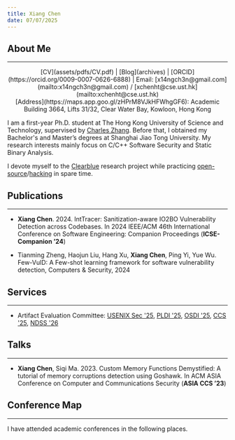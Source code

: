```yaml
---
title: Xiang Chen
date: 07/07/2025
---
```


<!-- generate html using pandoc: pandoc --standalone --template _homepage/template.html _homepage/index.md -o index.html -->

## About Me

---

<center>
[CV](assets/pdfs/CV.pdf) | [Blog](archives) | [ORCID](https://orcid.org/0009-0007-0626-6888) | Email: [x14ngch3n@gmail.com](mailto:x14ngch3n@gmail.com) / [xchenht@cse.ust.hk](mailto:xchenht@cse.ust.hk)
</center>
<center>
[Address](https://maps.app.goo.gl/zHPrM8VJkHFWhgGF6): Academic Building 3664, Lifts 31/32, Clear Water Bay, Kowloon, Hong Kong
</center>

I am a first-year Ph.D. student at The Hong Kong University of Science and Technology, supervised by [Charles Zhang](https://cse.hkust.edu.hk/~charlesz). Before that, I obtained my Bachelor's and Master’s degrees at Shanghai Jiao Tong University. My research interests mainly focus on C/C++ Software Security and Static Binary Analysis.

<!-- The open-source and hack should link to separate pages (commits/trophies) in the future -->
I devote myself to the [Clearblue](https://clearblueinnovations.org/) research project while practicing [open-source](https://github.com/x14ngch3n)/[hacking](https://ctftime.org/user/121120) in spare time.

## Publications

---

- <a href="https://dl.acm.org/doi/pdf/10.1145/3639478.3641223"><i class="fa-solid fa-file-pdf"></i></a>
<a href="https://github.com/x14ngch3n/tracer-infer"><i class="fa-brands fa-github"></i></a> **Xiang Chen**. 2024. IntTracer: Sanitization-aware IO2BO Vulnerability Detection across Codebases. In 2024 IEEE/ACM 46th International Conference on Software Engineering: Companion Proceedings (**ICSE-Companion ’24**)

- <a href="https://doi.org/10.1016/j.cose.2024.103992"><i class="fa-solid fa-file-pdf"></i></a> Tianming Zheng, Haojun Liu, Hang Xu, **Xiang Chen**, Ping Yi, Yue Wu. Few-VulD: A Few-shot learning framework for software vulnerability detection, Computers & Security, 2024

## Services

---

- Artifact Evaluation Committee: [USENIX Sec '25](https://www.usenix.org/conference/usenixsecurity25/call-for-artifacts), [PLDI '25](https://pldi25.sigplan.org/track/pldi-2025-pldi-research-artifacts#Call-for-Reviewers), [OSDI '25](https://www.usenix.org/conference/osdi25/call-for-artifacts), [CCS '25](https://www.sigsac.org/ccs/CCS2025/call-for-artifacts/), [NDSS '26](https://www.ndss-symposium.org/ndss2026/submissions/call-for-artifacts/)

## Talks

---

- <a href="https://github.com/x14ngch3n/Goshawk-tutorial"><i class="fa-brands fa-github"></i></a> **Xiang Chen**, Siqi Ma. 2023. Custom Memory Functions Demystified: A tutorial of memory corruptions detection using Goshawk. In ACM ASIA Conference on Computer and Communications Security (**ASIA CCS ’23**) 

## Conference Map

---

I have attended academic conferences in the following places.
